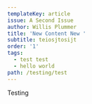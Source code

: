 ```yaml
---
templateKey: article
issue: A Second Issue
author: Willis Plummer
title: 'New Content New '
subtitle: teiosjtosijt
order: '1'
tags:
  - test test
  - hello world
path: /testing/test
---
```

Testing

